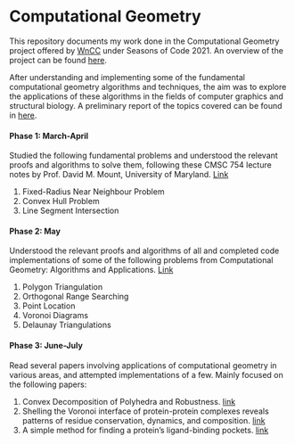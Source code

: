 # Computational Geometry

This repository documents my work done in the Computational Geometry project offered by [WnCC](https://wncc-iitb.org) under Seasons of Code 2021. An overview of the project can be found [here](https://wncc-iitb.org/soc_projects/88-comp-geo.html).

After understanding and implementing some of the fundamental computational geometry algorithms and techniques, the aim was to explore the applications of these algorithms in the fields of computer graphics and structural biology. A preliminary report of the topics covered can be found in [here](Report/report_soc.pdf).

#### Phase 1: March-April

Studied the following fundamental problems and understood the relevant proofs and algorithms to solve them, following these CMSC 754 lecture notes by Prof. David M. Mount, University of Maryland. [Link](https://www.cs.umd.edu/~mount/754/Lects/754lects.pdf)

1. Fixed-Radius Near Neighbour Problem
2. Convex Hull Problem
3. Line Segment Intersection

#### Phase 2: May

Understood the relevant proofs and algorithms of all and completed code implementations of some of the following problems from Computational Geometry: Algorithms and Applications. [Link](https://people.inf.elte.hu/fekete/algoritmusok_msc/terinfo_geom/konyvek/Computational%20Geometry%20-%20Algorithms%20and%20Applications,%203rd%20Ed.pdf) 

1. Polygon Triangulation
2. Orthogonal Range Searching
3. Point Location
4. Voronoi Diagrams
5. Delaunay Triangulations

#### Phase 3: June-July

Read several papers involving applications of computational geometry in various areas, and attempted implementations of a few. Mainly focused on the following papers:

1. Convex Decomposition of Polyhedra and Robustness. [link](https://docs.lib.purdue.edu/cgi/viewcontent.cgi?article=1841&context=cstech)
2. Shelling the Voronoi interface of protein-protein complexes reveals patterns of residue conservation, dynamics, and composition. [link](https://pubmed.ncbi.nlm.nih.gov/19280599/)
3. A simple method for finding a protein’s ligand-binding pockets. [link](https://doi.org/10.1186/1472-6807-14-18)
